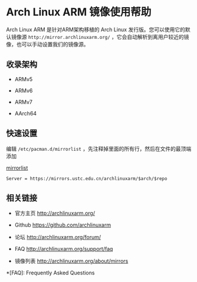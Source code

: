 ---
---

# Arch Linux ARM 镜像使用帮助

Arch Linux ARM 是针对ARM架构移植的 Arch Linux 发行版。您可以使用它的默认镜像源 `http://mirror.archlinuxarm.org/` ，它会自动解析到离用户较近的镜像，也可以手动设置我们的镜像源。 

## 收录架构

  + ARMv5

  + ARMv6

  + ARMv7

  + AArch64

## 快速设置

编辑 `/etc/pacman.d/mirrorlist` ，先注释掉里面的所有行，然后在文件的最顶端添加 

[mirrorlist](/wiki/_export/code/mirrors/help/mirrorlist435f-2?codeblock=0 "下载片段")

    
    
    
    Server = https://mirrors.ustc.edu.cn/archlinuxarm/$arch/$repo

## 相关链接

  + 官方主页 <http://archlinuxarm.org/>

  + Github <https://github.com/archlinuxarm>

  + 论坛 <http://archlinuxarm.org/forum/>

  + FAQ <http://archlinuxarm.org/support/faq>

  + 镜像列表 <http://archlinuxarm.org/about/mirrors>

  *[FAQ]: Frequently Asked Questions
